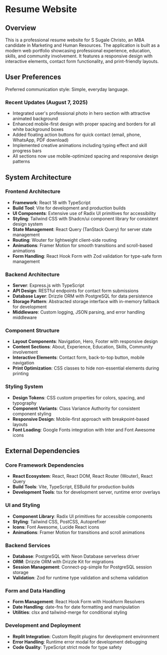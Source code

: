 # Resume Website

## Overview

This is a professional resume website for S Sugale Christo, an MBA candidate in Marketing and Human Resources. The application is built as a modern web portfolio showcasing professional experience, education, skills, and community involvement. It features a responsive design with interactive elements, contact form functionality, and print-friendly layouts.

## User Preferences

Preferred communication style: Simple, everyday language.

### Recent Updates (August 7, 2025)
- Integrated user's professional photo in hero section with attractive animated background
- Enhanced mobile-first design with proper spacing and borders for all white background boxes
- Added floating action buttons for quick contact (email, phone, WhatsApp, PDF download)
- Implemented creative animations including typing effect and skill progress bars
- All sections now use mobile-optimized spacing and responsive design patterns

## System Architecture

### Frontend Architecture
- **Framework**: React 18 with TypeScript
- **Build Tool**: Vite for development and production builds
- **UI Components**: Extensive use of Radix UI primitives for accessibility
- **Styling**: Tailwind CSS with Shadcn/ui component library for consistent design system
- **State Management**: React Query (TanStack Query) for server state management
- **Routing**: Wouter for lightweight client-side routing
- **Animations**: Framer Motion for smooth transitions and scroll-based animations
- **Form Handling**: React Hook Form with Zod validation for type-safe form management

### Backend Architecture
- **Server**: Express.js with TypeScript
- **API Design**: RESTful endpoints for contact form submissions
- **Database Layer**: Drizzle ORM with PostgreSQL for data persistence
- **Storage Pattern**: Abstracted storage interface with in-memory fallback for development
- **Middleware**: Custom logging, JSON parsing, and error handling middleware

### Component Structure
- **Layout Components**: Navigation, Hero, Footer with responsive design
- **Content Sections**: About, Experience, Education, Skills, Community involvement
- **Interactive Elements**: Contact form, back-to-top button, mobile navigation
- **Print Optimization**: CSS classes to hide non-essential elements during printing

### Styling System
- **Design Tokens**: CSS custom properties for colors, spacing, and typography
- **Component Variants**: Class Variance Authority for consistent component styling
- **Responsive Design**: Mobile-first approach with breakpoint-based layouts
- **Font Loading**: Google Fonts integration with Inter and Font Awesome icons

## External Dependencies

### Core Framework Dependencies
- **React Ecosystem**: React, React DOM, React Router (Wouter), React Query
- **Build Tools**: Vite, TypeScript, ESBuild for production builds
- **Development Tools**: tsx for development server, runtime error overlays

### UI and Styling
- **Component Library**: Radix UI primitives for accessible components
- **Styling**: Tailwind CSS, PostCSS, Autoprefixer
- **Icons**: Font Awesome, Lucide React icons
- **Animations**: Framer Motion for transitions and scroll animations

### Backend Services  
- **Database**: PostgreSQL with Neon Database serverless driver
- **ORM**: Drizzle ORM with Drizzle Kit for migrations
- **Session Management**: Connect-pg-simple for PostgreSQL session storage
- **Validation**: Zod for runtime type validation and schema validation

### Form and Data Handling
- **Form Management**: React Hook Form with Hookform Resolvers
- **Date Handling**: date-fns for date formatting and manipulation
- **Utilities**: clsx and tailwind-merge for conditional styling

### Development and Deployment
- **Replit Integration**: Custom Replit plugins for development environment
- **Error Handling**: Runtime error modal for development debugging
- **Code Quality**: TypeScript strict mode for type safety